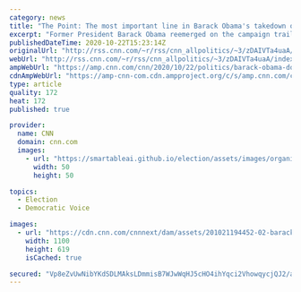 ```yaml
---
category: news
title: "The Point: The most important line in Barack Obama's takedown of Donald Trump"
excerpt: "Former President Barack Obama reemerged on the campaign trail Wednesday in Philadelphia, delivering an across-the-board indictment of his successor's first four years in office.\n    \n"
publishedDateTime: 2020-10-22T15:23:14Z
originalUrl: "http://rss.cnn.com/~r/rss/cnn_allpolitics/~3/zDAIVTa4uaA/index.html"
webUrl: "http://rss.cnn.com/~r/rss/cnn_allpolitics/~3/zDAIVTa4uaA/index.html"
ampWebUrl: "https://amp.cnn.com/cnn/2020/10/22/politics/barack-obama-donald-trump-speech-philadelphia/index.html"
cdnAmpWebUrl: "https://amp-cnn-com.cdn.ampproject.org/c/s/amp.cnn.com/cnn/2020/10/22/politics/barack-obama-donald-trump-speech-philadelphia/index.html"
type: article
quality: 172
heat: 172
published: true

provider:
  name: CNN
  domain: cnn.com
  images:
    - url: "https://smartableai.github.io/election/assets/images/organizations/cnn.com-50x50.jpg"
      width: 50
      height: 50

topics:
  - Election
  - Democratic Voice

images:
  - url: "https://cdn.cnn.com/cnnnext/dam/assets/201021194452-02-barack-obama-philadelphia-october-21-super-tease.jpg"
    width: 1100
    height: 619
    isCached: true

secured: "Vp8eZvUwNibYKdSDLMAksLDmmisB7WJwWqHJ5cHO4ihYqci2VhowqycjQJ2/aUsPmt87B6b5PduVlf4pdOr+0v9BlccvjVRE6mlsX3giIsyGLiqGzv+BZHhEnaJpb6t5X0ZnVleiR9qbg6nhZAYWZXaWyMvh/JyeVXdDuhnYe7gJbW5VAA+rej3+Ob+3YnZThqRadnVOKQZpMICIzP3LGPmlnuFU4NiUzCxFSuJpjaO7oAAWlKOssgsP1sq7NFTkdL4B1j3xlg2L91QRF2NDFggHGpt8AlplbO+Q/xkANhtP6w/0JBVsJ7P+ka1HlAn5JKI3vYmbzVFo6EJOz1+7j6TSoSnKCnQenGsy7XFZ8FA=;qX3kbLMk7J6Pz7hkuQoG/A=="
---
```


